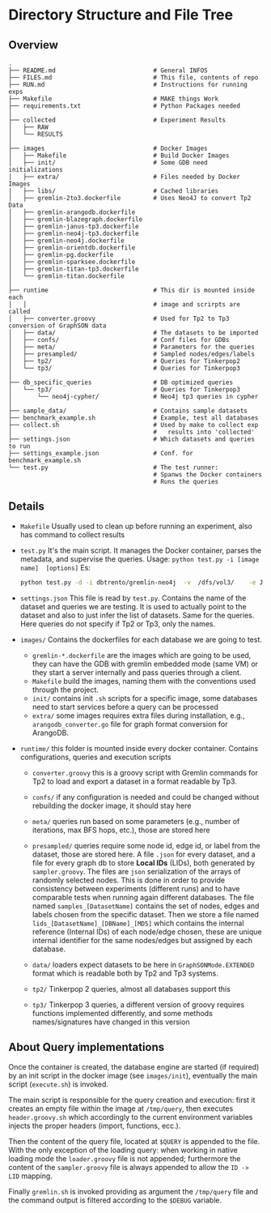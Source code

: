 # Directory Structure and File Tree

## Overview
    .
    ├── README.md                           # General INFOS
    ├── FILES.md                            # This file, contents of repo
    ├── RUN.md                              # Instructions for running exps
    ├── Makefile                            # MAKE things Work
    ├── requirements.txt                    # Python Packages needed
    │
    ├── collected                           # Experiment Results
    │   ├── RAW
    │   └── RESULTS
    │
    ├── images                              # Docker Images
    │   ├── Makefile                        # Build Docker Images 
    │   ├── init/                           # Some GDB need initializations
    │   ├── extra/                          # Files needed by Docker Images
    |   ├── libs/                           # Cached libraries
    │   ├── gremlin-2to3.dockerfile         # Uses Neo4J to convert Tp2 Data 
    │   ├── gremlin-arangodb.dockerfile
    │   ├── gremlin-blazegraph.dockerfile
    │   ├── gremlin-janus-tp3.dockerfile
    │   ├── gremlin-neo4j-tp3.dockerfile
    │   ├── gremlin-neo4j.dockerfile
    │   ├── gremlin-orientdb.dockerfile
    │   ├── gremlin-pg.dockerfile
    │   ├── gremlin-sparksee.dockerfile
    │   ├── gremlin-titan-tp3.dockerfile
    │   └── gremlin-titan.dockerfile   
    │
    ├── runtime                             # This dir is mounted inside each 
    │   │                                   # image and scrirpts are called    
    │   ├── converter.groovy                # Used for Tp2 to Tp3 conversion of GraphSON data
    │   ├── data/                           # The datasets to be imported
    │   ├── confs/                          # Conf files for GDBs
    │   ├── meta/                           # Parameters for the queries
    │   ├── presampled/                     # Sampled nodes/edges/labels
    │   ├── tp2/                            # Queries for Tinkerpop2
    │   └── tp3/                            # Queries for Tinkerpop3
    │
    ├── db_specific_queries                 # DB optimized queries
    │   └── tp3/                            # Queries for Tinkerpop3
    │       └── neo4j-cypher/               # Neo4j tp3 queries in cypher 
    │
    ├── sample_data/                        # Contains sample datasets 
    ├── benchmark_example.sh                # Example, test all databases
    ├── collect.sh                          # Used by make to collect exp
    │                                       #   results into 'collected'
    ├── settings.json                       # Which datasets and queries to run
    ├── settings_example.json               # Conf. for benchmark_example.sh
    └── test.py                             # The test runner:
                                            # Spanws the Docker containers
                                            # Runs the queries

## Details

- `Makefile` Usually used to clean up before running an experiment, also has command to collect results
- `test.py` It's the main script. 
  It manages the Docker container, parses the metadata, and supervise the queries.
  Usage: `python test.py -i [image name]  [options]` Es:      
  
  ```bash
  python test.py -d -i dbtrento/gremlin-neo4j  -v  /dfs/vol3/    -e JAVA_OPTS="-Xms1G -Xmn128M -Xmx120G"
  ```
  
- `settings.json` This file is read by `test.py`.
    Contains the name of the dataset and queries we are testing.
    It is used to actually point to the dataset and also to just infer the list of datasets.
    Same for the queries. Here queries do not specify if Tp2 or Tp3, only the names.


- `images/`
	Contains the dockerfiles for each database we are going to test.
   * `gremlin-*.dockerfile` are the images which are going to be used, they can have the GDB with gremlin embedded mode (same VM) or they start a server internally and pass queries through a client.
   * `Makefile` build the images, naming them with the conventions used through the project.
   * `init/` contains init `.sh` scripts for a specific image, some databases need to start services before a query can be processed
   * `extra/` some images requires extra files during installation, e.g., `arangodb_converter.go`  file for graph format conversion for ArangoDB.

- `runtime/` this folder is mounted inside every docker container. Contains configurations, queries and execution scripts
    * `converter.groovy` this is a groovy script with Gremlin commands for Tp2 to load and export a dataset in a format readable by Tp3.
    * `confs/` if any configuration is needed and could be changed without rebuilding the docker image, it should stay here
    * `meta/` queries run based on some parameters (e.g., number of iterations, max BFS hops, etc.), those are stored here
    * `presampled/` queries require some node id, edge id, or label from the dataset, those are stored here. A file `.json` for every dataset, and a file for every graph db to store **Local IDs** (LIDs), both generated by `sampler.groovy`.
The files are `json` serialization of the arrays of randomly selected nodes. This is done in order to provide consistency between experiments (different runs) and to have comparable tests when running again different databases. 
The file named `samples_[DatasetName]` contains the set of nodes, edges and labels chosen from the specific dataset. 
Then we store a file named `lids_[DatasetName]_[DBName]_[MD5]` which contains the internal reference (Internal IDs) of each node/edge chosen, these are unique internal identifier for the same nodes/edges but assigned by each database.

    
    * `data/` loaders expect datasets to be here in `GraphSONMode.EXTENDED` format which is readable both by Tp2 and Tp3 systems.
    * `tp2/` Tinkerpop 2 queries, almost all databases support this
    * `tp3/` Tinkerpop 3 queries, a different version of groovy requires functions implemented differently, and some methods names/signatures have changed in this version



## About Query implementations
Once the container is created, the database engine are started (if required) by an init script in the docker image (see `images/init`), eventually the main script (`execute.sh`) is invoked.
    
The main script is responsible for the query creation and execution:
first it creates an empty file within the image at `/tmp/query`, then executes `header.groovy.sh`
which accordingly to the current environment variables injects the proper headers (import, functions, ecc.).

Then the content of the query file, located at `$QUERY` is appended to the file.
With the only exception of the loading query: when working in native loading mode the `loader.groovy` file is not appended;
furthermore the content of the `sampler.groovy` file is always appended to allow the `ID -> LID` mapping.

Finally `gremlin.sh` is invoked providing as argument the `/tmp/query` file and the command output is filtered according to the `$DEBUG` variable.
